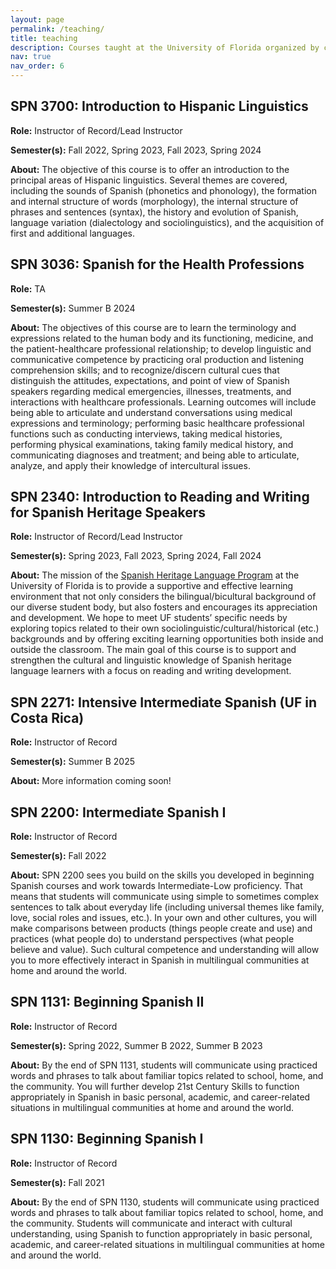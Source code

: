 ```yaml
---
layout: page
permalink: /teaching/
title: teaching
description: Courses taught at the University of Florida organized by course level.
nav: true
nav_order: 6
---
```


## SPN 3700: Introduction to Hispanic Linguistics
**Role:** Instructor of Record/Lead Instructor

**Semester(s):** Fall 2022, Spring 2023, Fall 2023, Spring 2024

**About:** The objective of this course is to offer an introduction to the principal areas of Hispanic linguistics. Several themes are covered, including the sounds of Spanish (phonetics and phonology), the formation and internal structure of words (morphology), the internal structure of phrases and sentences (syntax), the history and evolution of Spanish, language variation (dialectology and sociolinguistics), and the acquisition of first and additional languages.

## SPN 3036: Spanish for the Health Professions
**Role:** TA

**Semester(s):** Summer B 2024

**About:** The objectives of this course are to learn the terminology and expressions related to the human body and its functioning, medicine, and the patient-healthcare professional relationship; to develop linguistic and communicative competence by practicing oral production and listening comprehension skills; and to recognize/discern cultural cues that distinguish the attitudes, expectations, and point of view of Spanish speakers regarding medical emergencies, illnesses, treatments, and interactions with healthcare professionals.
Learning outcomes will include being able to articulate and understand conversations using medical expressions and terminology; performing basic healthcare professional functions such as conducting interviews, taking medical histories, performing physical examinations, taking family medical history, and communicating diagnoses and treatment; and being able to articulate, analyze, and apply their knowledge of intercultural issues.

## SPN 2340: Introduction to Reading and Writing for Spanish Heritage Speakers
**Role:** Instructor of Record/Lead Instructor

**Semester(s):** Spring 2023, Fall 2023, Spring 2024, Fall 2024

**About:** The mission of the [Spanish Heritage Language Program](https://spanishandportuguese.ufl.edu/undergraduate-programs/informacion-para-los-estudiantes-bilingues/) at the University of Florida is to provide a supportive and effective learning environment that not only considers the bilingual/bicultural background of our diverse student body, but also fosters and encourages its appreciation and development. We hope to meet UF students’ specific needs by exploring topics related to their own sociolinguistic/cultural/historical (etc.) backgrounds and by offering exciting learning opportunities both inside and outside the classroom. The main goal of this course is to support and strengthen the cultural and linguistic knowledge of Spanish heritage language learners with a focus on reading and writing development.

## SPN 2271: Intensive Intermediate Spanish (UF in Costa Rica)
**Role:** Instructor of Record

**Semester(s):** Summer B 2025

**About:** More information coming soon!

## SPN 2200: Intermediate Spanish I
**Role:** Instructor of Record

**Semester(s):** Fall 2022

**About:** SPN 2200 sees you build on the skills you developed in beginning Spanish courses and work towards Intermediate-Low proficiency. That means that students will communicate using simple to sometimes complex sentences to talk about everyday life (including universal themes like family, love, social roles and issues, etc.). In your own and other cultures, you will make comparisons between products (things people create and use) and practices (what people do) to understand perspectives (what people believe and value). Such cultural competence and understanding will allow you to more effectively interact in Spanish in multilingual communities at home and around the world.

## SPN 1131: Beginning Spanish II
**Role:** Instructor of Record

**Semester(s):** Spring 2022, Summer B 2022, Summer B 2023

**About:** By the end of SPN 1131, students will communicate using practiced words and phrases to talk about familiar topics related to
school, home, and the community. You will further develop 21st Century Skills to function appropriately in Spanish in basic personal, academic, and career-related situations in multilingual communities at home and around the world.

## SPN 1130: Beginning Spanish I
**Role:** Instructor of Record

**Semester(s):** Fall 2021

**About:** By the end of SPN 1130, students will communicate using practiced words and phrases to talk about familiar topics related to
school, home, and the community. Students will communicate and interact with cultural understanding, using Spanish to function appropriately in basic personal, academic, and career-related situations in multilingual communities at home and around the world.

